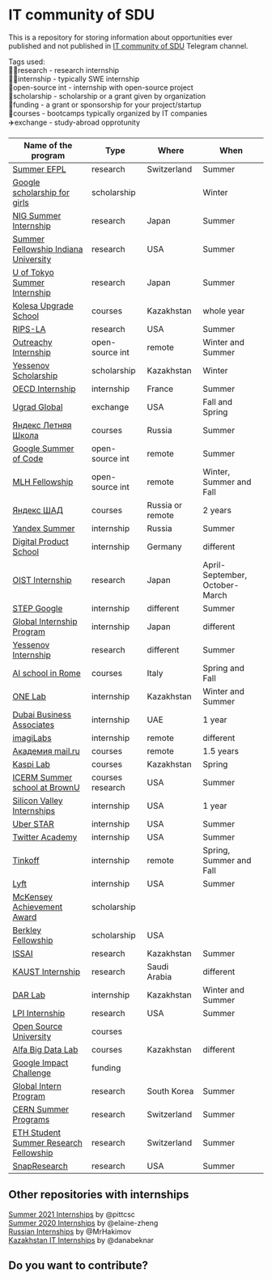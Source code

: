 # IT community of SDU

This is a repository for storing information about opportunities ever published and not published in [IT community of SDU](https://t.me/sdu_it_community) Telegram channel.

Tags used:  
👩‍🔬research - research internship  
:woman_technologist:internship - typically SWE internship  
👐open-source int - internship with open-source project  
🏫scholarship - scholarship or a grant given by organization  
💸funding - a grant or sponsorship for your project/startup  
📖courses - bootcamps typically organized by IT companies  
✈️exchange - study-abroad opprotunity  

Name of the program | Type | Where | When |
--------------------|------|-------|------|
[Summer EFPL](https://summer.epfl.ch/) | research | Switzerland | Summer |
[Google scholarship for girls](https://buildyourfuture.withgoogle.com/scholarships/generation-google-scholarship-emea/) | scholarship | | Winter |
[NIG Summer Internship](https://www.nig.ac.jp/jimu/soken/intern/2021/index.html) | research | Japan | Summer |
[Summer Fellowship Indiana University](https://luddy.indiana.edu/research/student-research/fellowship.html) | research | USA | Summer |
[U of Tokyo Summer Internship](https://www.ilo.k.u-tokyo.ac.jp/summer_en/program) | research | Japan | Summer |
[Kolesa Upgrade School](https://upgrade.kolesa.group/) | courses | Kazakhstan | whole year |
[RIPS-LA](http://www.ipam.ucla.edu/programs/student-research-programs/research-in-industrial-projects-for-students-rips-2021/?tab=apply) | research | USA | Summer |
[Outreachy Internship](https://www.outreachy.org/) | open-source int | remote | Winter and Summer |
[Yessenov Scholarship](https://yessenovfoundation.org/o-fonde/programmyi/nauka/stipendiya-im-akademika-sh-esenova/) | scholarship | Kazakhstan | Winter |
[OECD Internship](https://www.oecd.org/careers/internship-programme/) | internship | France | Summer |
[Ugrad Global](https://kz.usembassy.gov/global-ugrad-2021-2022/) | exchange | USA | Fall and Spring |
[Яндекс Летняя Школа](https://academy.yandex.ru/schools?utm_source=academy&utm_medium=smm&utm_campaign=anons_25.01#courses) | courses | Russia | Summer |
[Google Summer of Code](https://summerofcode.withgoogle.com/) | open-source int | remote | Summer |
[MLH Fellowship](https://fellowship.mlh.io/#programs) | open-source int | remote | Winter, Summer and Fall |
[Яндекс ШАД](https://yandexdataschool.ru/) | courses | Russia or remote | 2 years |
[Yandex Summer](https://yandex.ru/yaintern/) | internship | Russia | Summer |
[Digital Product School](https://digitalproductschool.io/apply/) | internship | Germany | different |
[OIST Internship](https://admissions.oist.jp/oist-research-internship-program-description) | research | Japan | April-September, October-March |
[STEP Google](https://buildyourfuture.withgoogle.com/programs/step/) | internship | different | Summer |
[Global Internship Program](https://hennge.com/global/gip.html) | internship | Japan | different |
[Yessenov Internship](https://yessenovfoundation.org/o-fonde/programmyi/nauka/nauchnyie-stazhirovki-v-laboratoriyah-mira/) | research | different | Summer |
[AI school in Rome](https://picampus-school.com/programme/school-of-ai/) | courses | Italy | Spring and Fall |
[ONE Lab]() | internship | Kazakhstan | Winter and Summer |
[Dubai Business Associates](https://dubaibusinessassociates.ae/) | internship | UAE | 1 year |
[imagiLabs](https://imagilabs.com/pages/careers) | internship | remote | different |
[Академия mail.ru](https://data.mail.ru/pages/index/?next=/feed/%3F#auth) | courses | remote | 1.5 years |
[Kaspi Lab](https://lab.kaspi.kz/) | courses | Kazakhstan | Spring |
[ICERM Summer school at BrownU](https://icerm.brown.edu/summerug/2020/#programdetails) | courses research | USA | Summer |
[Silicon Valley Internships](https://siliconvalleyinternship.com/) | internship | USA | 1 year |
[Uber STAR](https://www.uber.com/us/en/careers/teams/university/) | internship | USA | Summer |
[Twitter Academy](https://twitteracademy21.splashthat.com/) | internship | USA | Summer |
[Tinkoff](https://fintech.tinkoff.ru/study/start/) | internship | remote | Spring, Summer and Fall |
[Lyft](https://www.lyft.com/careers/university) | internship | USA | Summer |
[McKensey Achievement Award](https://www.mckinsey.com/careers/mckinsey-achievement-awards/overview#) | scholarship | | |
[Berkley Fellowship](https://www.noticebard.com/miller-research-fellowship-university-california-berkeley/) | scholarship | USA | |
[ISSAI](https://issai.nu.edu.kz/home/) | research | Kazakhstan | Summer |
[KAUST Internship](https://vsrp.kaust.edu.sa/internship/introduction) | research | Saudi Arabia | different |
[DAR Lab](https://dar.io/ru/internships) | internship | Kazakhstan | Winter and Summer |
[LPI Internship](https://www.lpi.usra.edu/lpiintern/) | research | USA | Summer |
[Open Source University](https://github.com/ossu/computer-science) | courses | | |
[Alfa Big Data Lab](https://alfalab.kz/?utm_source=instagram&utm_medium=cpc&utm_campaign=ads&fbclid=PAAaY9N16JLnUc5Eo6TSY7S_f6JsnAHuZcjysow3sHfOP5ydDcbQRL3E-Bf8o) | courses | Kazakhstan | different |
[Google Impact Challenge](https://impactchallenge.withgoogle.com/womenandgirls2021/process) | funding | | |
[Global Intern Program ](https://ipa.gist.ac.kr/ipa/sub04_01_01.do) | research | South Korea | Summer |
[CERN Summer Programs](https://careers.cern/summer) | research | Switzerland | Summer |
[ETH Student Summer Research Fellowship](https://inf.ethz.ch/studies/summer-research-fellowship.html) | research | Switzerland | Summer |
[SnapResearch](https://snap.submittable.com/submit) | research | USA | Summer |


## Other repositories with internships  
[Summer 2021 Internships](https://github.com/pittcsc/Summer2021-Internships) by @pittcsc  
[Summer 2020 Internships](https://github.com/elaine-zheng/summer2020internships) by @elaine-zheng  
[Russian Internships](https://github.com/MrHakimov/russian-internships) by @MrHakimov  
[Kazakhstan IT Internships](https://github.com/danabeknar/kazakhstan-it-internships) by @danabeknar  

## Do you want to contribute?


